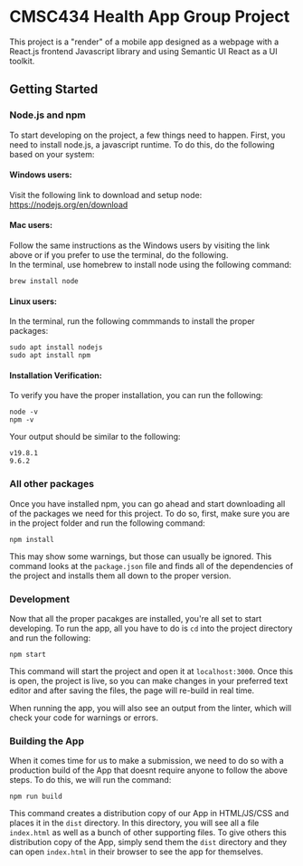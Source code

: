 # CMSC434 Health App Group Project

This project is a "render" of a mobile app designed as a webpage with a React.js frontend Javascript library and using Semantic UI React as a UI toolkit.

## Getting Started

### Node.js and npm

To start developing on the project, a few things need to happen. First, you need to install node.js, a javascript runtime. To do this, do the following based on your system:

#### Windows users:
Visit the following link to download and setup node: https://nodejs.org/en/download
#### Mac users:
Follow the same instructions as the Windows users by visiting the link above or if you prefer to use the terminal, do the following.\
In the terminal, use homebrew to install node using the following command:
```
brew install node
```

#### Linux users:
In the terminal, run the following commmands to install the proper packages:
```
sudo apt install nodejs
sudo apt install npm
```

#### Installation Verification:

To verify you have the proper installation, you can run the following:

```
node -v
npm -v
```

Your output should be similar to the following:

```
v19.8.1
9.6.2
```

### All other packages

Once you have installed npm, you can go ahead and start downloading all of the packages we need for this project. To do so, first, make sure you are in the project folder and run the following command:

```
npm install
```

This may show some warnings, but those can usually be ignored. This command looks at the ``package.json`` file and finds all of the dependencies of the project and installs them all down to the proper version.

### Development

Now that all the proper pacakges are installed, you're all set to start developing. To run the app, all you have to do is ``cd`` into the project directory and run the following:
```
npm start
```
This command will start the project and open it at ``localhost:3000``. Once this is open, the project is live, so you can make changes in your preferred text editor and after saving the files, the page will re-build in real time.

When running the app, you will also see an output from the linter, which will check your code for warnings or errors.

### Building the App

When it comes time for us to make a submission, we need to do so with a production build of the App that doesnt require anyone to follow the above steps. To do this, we will run the command:
```
npm run build
```
This command creates a distribution copy of our App in HTML/JS/CSS and places it in the ``dist`` directory. In this directory, you will see all a file ``index.html`` as well as a bunch of other supporting files. To give others this distribution copy of the App, simply send them the ``dist`` directory and they can open ``index.html`` in their browser to see the app for themselves.
